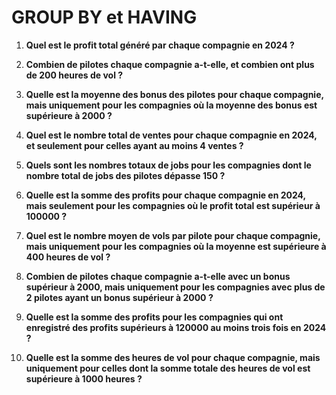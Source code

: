 # GROUP BY et HAVING

1. **Quel est le profit total généré par chaque compagnie en 2024 ?**


2. **Combien de pilotes chaque compagnie a-t-elle, et combien ont plus de 200 heures de vol ?**

3. **Quelle est la moyenne des bonus des pilotes pour chaque compagnie, mais uniquement pour les compagnies où la moyenne des bonus est supérieure à 2000 ?**


4. **Quel est le nombre total de ventes pour chaque compagnie en 2024, et seulement pour celles ayant au moins 4 ventes ?**


5. **Quels sont les nombres totaux de jobs pour les compagnies dont le nombre total de jobs des pilotes dépasse 150 ?**


6. **Quelle est la somme des profits pour chaque compagnie en 2024, mais seulement pour les compagnies où le profit total est supérieur à 100000 ?**


7. **Quel est le nombre moyen de vols par pilote pour chaque compagnie, mais uniquement pour les compagnies où la moyenne est supérieure à 400 heures de vol ?**


8. **Combien de pilotes chaque compagnie a-t-elle avec un bonus supérieur à 2000, mais uniquement pour les compagnies avec plus de 2 pilotes ayant un bonus supérieur à 2000 ?**


9. **Quelle est la somme des profits pour les compagnies qui ont enregistré des profits supérieurs à 120000 au moins trois fois en 2024 ?**
  

10. **Quelle est la somme des heures de vol pour chaque compagnie, mais uniquement pour celles dont la somme totale des heures de vol est supérieure à 1000 heures ?**
  
